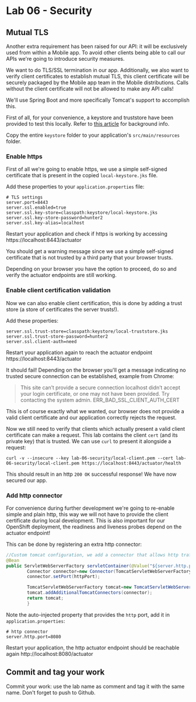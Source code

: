 # Lab 06 - Security

## Mutual TLS

Another extra requirement has been raised for our API: it will be exclusively used from within a Mobile app. To avoid
other clients being able to call our APIs we're going to introduce security measures.

We want to do TLS/SSL termination in our app. Additionally, we also want to verify client certificates to establish
mutual TLS, this client certificate will be securely packaged by the Mobile app team in the Mobile distributions. Calls
without the client certificate will not be allowed to make any API calls!

We'll use Spring Boot and more specifically Tomcat's support to accomplish this.

First of all, for your convenience, a keystore and truststore have been provided to test this locally. Refer
to [this article](https://en.wikipedia.org/wiki/Java_KeyStore) for background info.

Copy the entire ``keystore`` folder to your application's ``src/main/resources`` folder.

### Enable https

First of all we're going to enable https, we use a simple self-signed certificate that is present in the
copied ``local-keystore.jks`` file.

Add these properties to your ``application.properties`` file:

```properties
# TLS settings
server.port=8443
server.ssl.enabled=true
server.ssl.key-store=classpath:keystore/local-keystore.jks
server.ssl.key-store-password=hunter2
server.ssl.key-alias=localhost
```

Restart your application and check if https is working by accessing https://localhost:8443/actuator

You should get a warning message since we use a simple self-signed certificate that is not trusted by a third party that
your browser trusts.

Depending on your browser you have the option to proceed, do so and verify the actuator endpoints are still working.

### Enable client certification validation

Now we can also enable client certification, this is done by adding a trust store (a store of certificates the server
trusts!).

Add these properties:

```properties
server.ssl.trust-store=classpath:keystore/local-truststore.jks
server.ssl.trust-store-password=hunter2
server.ssl.client-auth=need
```

Restart your application again to reach the actuator endpoint https://localhost:8443/actuator

It should fail! Depending on the browser you'll get a message indicating no trusted secure connection can be
established, example from Chrome:

> This site can’t provide a secure connection localhost didn’t accept your login certificate, or one may not have been
> provided.
> Try contacting the system admin.
> ERR_BAD_SSL_CLIENT_AUTH_CERT

This is of course exactly what we wanted, our browser does not provide a valid client certificate and our application
correctly rejects the request.

Now we still need to verify that clients which actually present a valid client certificate can make a request. This lab
contains the client ``cert`` (and its private key) that is trusted. We can use ``curl`` to present it alongside a
request:

```shell
curl -v --insecure --key lab-06-security/local-client.pem --cert lab-06-security/local-client.pem https://localhost:8443/actuator/health
``` 

This should result in an http ``200 OK`` successful response! We have now secured our app.

### Add http connector

For convenience during further development we're going to re-enable simple and plain http, this way we will not have to
provide the client certificate during local development. This is also important for our OpenShift deployment, the
readiness and liveness probes depend on the actuator endpoint!

This can be done by registering an extra http connector:

```java
//Custom tomcat configuration, we add a connector that allows http traffic next to https
@Bean
public ServletWebServerFactory servletContainer(@Value("${server.http.port}") int httpPort){
        Connector connector=new Connector(TomcatServletWebServerFactory.DEFAULT_PROTOCOL);
        connector.setPort(httpPort);

        TomcatServletWebServerFactory tomcat=new TomcatServletWebServerFactory();
        tomcat.addAdditionalTomcatConnectors(connector);
        return tomcat;
        }
```

Note the auto-injected property that provides the ``http`` port, add it in ``application.properties``:

```properties
# http connector
server.http.port=8080
```

Restart your application, the http actuator endpoint should be reachable again http://localhost:8080/actuator

## Commit and tag your work

Commit your work: use the lab name as comment and tag it with the same name. Don't forget to push to Github.